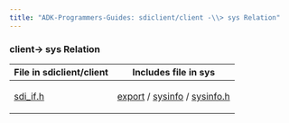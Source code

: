 ```yaml
---
title: "ADK-Programmers-Guides: sdiclient/client -\\> sys Relation"
---
```


### client→ sys Relation

| File in sdiclient/client | Includes file in sys |
|----|----|
| <p><a href="sdi__if_8h.md">sdi_if.h</a></p> | <p><a href="dir_1084a09caae2cca43d02da13ecc9a141.md">export</a> / <a href="dir_8b8eef682edb37a46c9343899b359ed7.md">sysinfo</a> / <a href="sysinfo_8h.md">sysinfo.h</a></p> |
